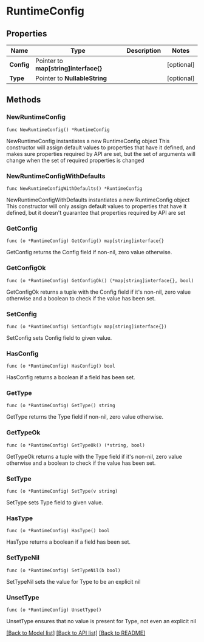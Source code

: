 # RuntimeConfig

## Properties

Name | Type | Description | Notes
------------ | ------------- | ------------- | -------------
**Config** | Pointer to **map[string]interface{}** |  | [optional] 
**Type** | Pointer to **NullableString** |  | [optional] 

## Methods

### NewRuntimeConfig

`func NewRuntimeConfig() *RuntimeConfig`

NewRuntimeConfig instantiates a new RuntimeConfig object
This constructor will assign default values to properties that have it defined,
and makes sure properties required by API are set, but the set of arguments
will change when the set of required properties is changed

### NewRuntimeConfigWithDefaults

`func NewRuntimeConfigWithDefaults() *RuntimeConfig`

NewRuntimeConfigWithDefaults instantiates a new RuntimeConfig object
This constructor will only assign default values to properties that have it defined,
but it doesn't guarantee that properties required by API are set

### GetConfig

`func (o *RuntimeConfig) GetConfig() map[string]interface{}`

GetConfig returns the Config field if non-nil, zero value otherwise.

### GetConfigOk

`func (o *RuntimeConfig) GetConfigOk() (*map[string]interface{}, bool)`

GetConfigOk returns a tuple with the Config field if it's non-nil, zero value otherwise
and a boolean to check if the value has been set.

### SetConfig

`func (o *RuntimeConfig) SetConfig(v map[string]interface{})`

SetConfig sets Config field to given value.

### HasConfig

`func (o *RuntimeConfig) HasConfig() bool`

HasConfig returns a boolean if a field has been set.

### GetType

`func (o *RuntimeConfig) GetType() string`

GetType returns the Type field if non-nil, zero value otherwise.

### GetTypeOk

`func (o *RuntimeConfig) GetTypeOk() (*string, bool)`

GetTypeOk returns a tuple with the Type field if it's non-nil, zero value otherwise
and a boolean to check if the value has been set.

### SetType

`func (o *RuntimeConfig) SetType(v string)`

SetType sets Type field to given value.

### HasType

`func (o *RuntimeConfig) HasType() bool`

HasType returns a boolean if a field has been set.

### SetTypeNil

`func (o *RuntimeConfig) SetTypeNil(b bool)`

 SetTypeNil sets the value for Type to be an explicit nil

### UnsetType
`func (o *RuntimeConfig) UnsetType()`

UnsetType ensures that no value is present for Type, not even an explicit nil

[[Back to Model list]](../README.md#documentation-for-models) [[Back to API list]](../README.md#documentation-for-api-endpoints) [[Back to README]](../README.md)


